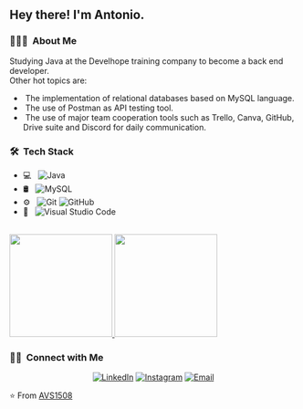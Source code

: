 <h2> Hey there! I'm Antonio.</h2>

<h3> 👨🏻‍💻 &nbsp;About Me </h3>

Studying Java at the Develhope training company to become a back end developer.  
Other hot topics are:
- &nbsp;The implementation of relational databases based on MySQL language.
- &nbsp;The use of Postman as API testing tool.
- &nbsp;The use of major team cooperation tools such as Trello, Canva, GitHub, Drive suite and Discord for daily communication.

<h3> 🛠 &nbsp;Tech Stack</h3>

- 💻 &nbsp;
  ![Java](https://img.shields.io/badge/-Java-333333?style=flat&logo=Java&logoColor=007396)
- 🛢 &nbsp;
  ![MySQL](https://img.shields.io/badge/-MySQL-333333?style=flat&logo=mysql)
- ⚙️ &nbsp;
  ![Git](https://img.shields.io/badge/-Git-333333?style=flat&logo=git)
  ![GitHub](https://img.shields.io/badge/-GitHub-333333?style=flat&logo=github)
- 🔧 &nbsp;
  ![Visual Studio Code](https://img.shields.io/badge/-Visual%20Studio%20Code-333333?style=flat&logo=visual-studio-code&logoColor=007ACC)

<br/>

<a href="https://github.com/buontonio">
  <img height="180em" src="https://github-readme-stats.vercel.app/api?username=buontonio&theme=buefy&show_icons=true" />
  <img height="180em" src="https://github-readme-stats.vercel.app/api/top-langs/?username=buontonio&theme=buefy&layout=compact" />
</a>

<br/>

<h3> 🤝🏻 &nbsp;Connect with Me </h3>

<p align="center">
<a href="https://www.linkedin.com/in/antonio-buonanno/"><img alt="LinkedIn" src="https://img.shields.io/badge/LinkedIn-Antonio%20Buonanno-blue?style=flat-square&logo=linkedin"></a>
<a href="https://www.instagram.com/buontonio/"><img alt="Instagram" src="https://img.shields.io/badge/Instagram-buontonio-blue?style=flat-square&logo=instagram"></a>
<a href="mailto:antoniobuonanno0605@gmail.com"><img alt="Email" src="https://img.shields.io/badge/Email-antoniobuonanno0605@gmail.com-blue?style=flat-square&logo=gmail"></a>
</p>

⭐️ From [AVS1508](https://github.com/AVS1508)
